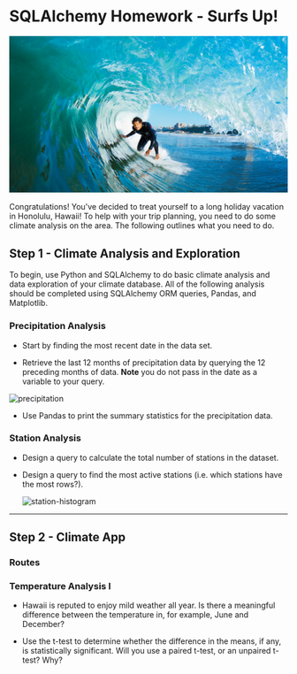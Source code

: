 # SQLAlchemy Homework - Surfs Up!

![surfs-up.png](Images/surfs-up.png)

Congratulations! You've decided to treat yourself to a long holiday vacation in Honolulu, Hawaii! To help with your trip planning, you need to do some climate analysis on the area. The following outlines what you need to do.

## Step 1 - Climate Analysis and Exploration

To begin, use Python and SQLAlchemy to do basic climate analysis and data exploration of your climate database. All of the following analysis should be completed using SQLAlchemy ORM queries, Pandas, and Matplotlib.


### Precipitation Analysis

* Start by finding the most recent date in the data set.

* Retrieve the last 12 months of precipitation data by querying the 12 preceding months of data. **Note** you do not pass in the date as a variable to your query.

 ![precipitation](Images/precipitation.png)

* Use Pandas to print the summary statistics for the precipitation data.

### Station Analysis

* Design a query to calculate the total number of stations in the dataset.

* Design a query to find the most active stations (i.e. which stations have the most rows?).


    ![station-histogram](Images/station-histogram.png)

- - -

## Step 2 - Climate App



### Routes



### Temperature Analysis I

* Hawaii is reputed to enjoy mild weather all year. Is there a meaningful difference between the temperature in, for example, June and December?

* Use the t-test to determine whether the difference in the means, if any, is statistically significant. Will you use a paired t-test, or an unpaired t-test? Why?
